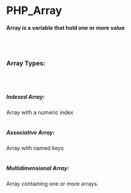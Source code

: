 # PHP_Array
<h4>Array is a variable that hold one or more value</h4><br><br>
<h3>Array Types:</h3><br><br>
<h5>Indexed Array: </h5> Array with a numeric index<br><br>
<h5>Associative Array: </h5> Array with named keys<br><br>
<h5>Multidimensional Array:</h5> Array containing one or more arrays.
